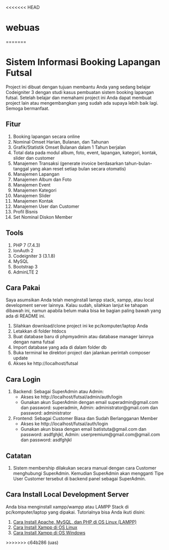 <<<<<<< HEAD
# webuas
=======
<h1>Sistem Informasi Booking Lapangan Futsal</h1>
Project ini dibuat dengan tujuan membantu Anda yang sedang belajar Codeigniter 3 dengan studi kasus pembuatan sistem booking lapangan futsal. Setelah belajar dan memahami project ini Anda dapat membuat project lain atau mengembangkan yang sudah ada supaya lebih baik lagi. Semoga bermanfaat.

<h2>Fitur</h2>
<ol>
  <li>Booking lapangan secara online</li>
  <li>Nominal Omset Harian, Bulanan, dan Tahunan</li>
  <li>Grafik/Statistik Omset Bulanan dalam 1 Tahun berjalan</li>
  <li>Total data pada modul album, foto, event, lapangan, kategori, kontak, slider dan customer</li>
  <li>Manajemen Transaksi (generate invoice berdasarkan tahun-bulan-tanggal yang akan reset setiap bulan secara otomatis)</li>
  <li>Manajemen Lapangan</li>
  <li>Manajemen Album dan Foto</li>
  <li>Manajemen Event</li>
  <li>Manajemen Kategori</li>
  <li>Manajemen Slider</li>
  <li>Manajemen Kontak</li>
  <li>Manajemen User dan Customer</li>
  <li>Profil Bisnis</li>
  <li>Set Nominal Diskon Member</li>
</ol>

<h2>Tools</h2>
<ol>
  <li>PHP 7 (7.4.3)</li>
  <li>IonAuth 2</li>
  <li>Codeigniter 3 (3.1.8)</li>
  <li>MySQL</li>
  <li>Bootstrap 3</li>
  <li>AdminLTE 2</li>
</ol>

<h2>Cara Pakai</h2>
Saya asumsikan Anda telah menginstall lampp stack, xampp, atau local development server lainnya. Kalau sudah, silahkan lanjut ke tahapan dibawah ini, namun apabila belum maka bisa ke bagian paling bawah yang ada di README ini.
<ol>
  <li>Silahkan download/clone project ini ke pc/komputer/laptop Anda</li>
  <li>Letakkan di folder htdocs</li>
  <li>Buat database baru di phpmyadmin atau database manager lainnya dengan nama futsal</li>
  <li>Import database yang ada di dalam folder db</li>
  <li>Buka terminal ke direktori project dan jalankan perintah composer update</li>
  <li>Akses ke http://localhost/futsal</li>
</ol>

<h2>Cara Login</h2>
<ol>
  <li>Backend: Sebagai SuperAdmin atau Admin:
    <ul>
      <li>Akses ke http://localhost/futsal/admin/auth/login</li>
      <li>Gunakan akun SuperAdmin dengan email superadmin@gmail.com dan password: superadmin, Admin: administrator@gmail.com dan password: administrator</li>
    </ul>
  </li>
  <li>Frontend: Sebagai Customer Biasa dan Sudah Berlangganan Member
    <ul>
      <li>Akses ke http://localhost/futsal/auth/login</li>
      <li>Gunakan akun biasa dengan email batistuta@gmail.com dan password: asdfghjkl, Admin: userpremium@gmail.com@gmail.com dan password: asdfghjkl</li>
    </ul>
  </li>
</ol>

<h2>Catatan</h2>
<ol>
  <li>Sistem membership dilakukan secara manual dengan cara Customer menghubungi SuperAdmin. Kemudian SuperAdmin akan mengganti Tipe User Customer tersebut di backend panel sebagai SuperAdmin.</li>
</ol>

<h2>Cara Install Local Development Server</h2>
Anda bisa menginstall xampp/wampp atau LAMPP Stack di pc/komputer/laptop yang dipakai. Tutorialnya bisa Anda ikuti disini:
<ol>
  <li><a href="https://amperakoding.com/article/cara-install-apache-mysql-dan-php-di-os-linux-lampp">Cara Install Apache, MySQL, dan PHP di OS Linux (LAMPP)</a></li>
  <li><a href="https://www.muhazmi.com/2016/12/cara-install-xampp-yang-baik-dan-benar.html">Cara Install Xampp di OS Linux</a></li>
  <li><a href="https://www.muhazmi.com/2017/08/cara-install-xampp-yang-baik-dan-benar.html">Cara Install Xampp di OS Windows</a></li>
</ol>
>>>>>>> c64b286 (uas)
